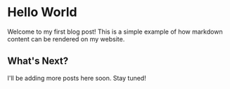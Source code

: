 # Hello World

Welcome to my first blog post! This is a simple example of how markdown content can be rendered on my website.

## What's Next?

I'll be adding more posts here soon. Stay tuned!